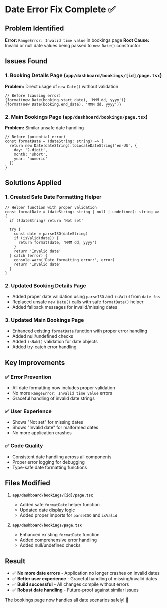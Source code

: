 # Date Error Fix Complete ✅

## Problem Identified
**Error:** `RangeError: Invalid time value` in bookings page
**Root Cause:** Invalid or null date values being passed to `new Date()` constructor

## Issues Found

### 1. **Booking Details Page** (`app/dashboard/bookings/[id]/page.tsx`)
**Problem:** Direct usage of `new Date()` without validation
```tsx
// Before (causing error)
{format(new Date(booking.start_date), 'MMM dd, yyyy')}
{format(new Date(booking.end_date), 'MMM dd, yyyy')}
```

### 2. **Main Bookings Page** (`app/dashboard/bookings/page.tsx`)
**Problem:** Similar unsafe date handling
```tsx
// Before (potential error)
const formatDate = (dateString: string) => {
  return new Date(dateString).toLocaleDateString('en-US', {
    day: '2-digit',
    month: 'short',
    year: 'numeric'
  })
}
```

## Solutions Applied

### 1. **Created Safe Date Formatting Helper**
```tsx
// Helper function with proper validation
const formatDate = (dateString: string | null | undefined): string => {
  if (!dateString) return 'Not set'
  
  try {
    const date = parseISO(dateString)
    if (isValid(date)) {
      return format(date, 'MMM dd, yyyy')
    }
    return 'Invalid date'
  } catch (error) {
    console.warn('Date formatting error:', error)
    return 'Invalid date'
  }
}
```

### 2. **Updated Booking Details Page**
- Added proper date validation using `parseISO` and `isValid` from `date-fns`
- Replaced unsafe `new Date()` calls with safe `formatDate()` helper
- Added fallback messages for invalid/missing dates

### 3. **Updated Main Bookings Page**
- Enhanced existing `formatDate` function with proper error handling
- Added null/undefined checks
- Added `isNaN()` validation for date objects
- Added try-catch error handling

## Key Improvements

### ✅ **Error Prevention**
- All date formatting now includes proper validation
- No more `RangeError: Invalid time value` errors
- Graceful handling of invalid date strings

### ✅ **User Experience**
- Shows "Not set" for missing dates
- Shows "Invalid date" for malformed dates
- No more application crashes

### ✅ **Code Quality**
- Consistent date handling across all components
- Proper error logging for debugging
- Type-safe date formatting functions

## Files Modified

1. **`app/dashboard/bookings/[id]/page.tsx`**
   - Added safe `formatDate` helper function
   - Updated date display logic
   - Added proper imports for `parseISO` and `isValid`

2. **`app/dashboard/bookings/page.tsx`**
   - Enhanced existing `formatDate` function
   - Added comprehensive error handling
   - Added null/undefined checks

## Result
- ✅ **No more date errors** - Application no longer crashes on invalid dates
- ✅ **Better user experience** - Graceful handling of missing/invalid dates
- ✅ **Build successful** - All changes compile without errors
- ✅ **Robust date handling** - Future-proof against similar issues

The bookings page now handles all date scenarios safely! 🎉
